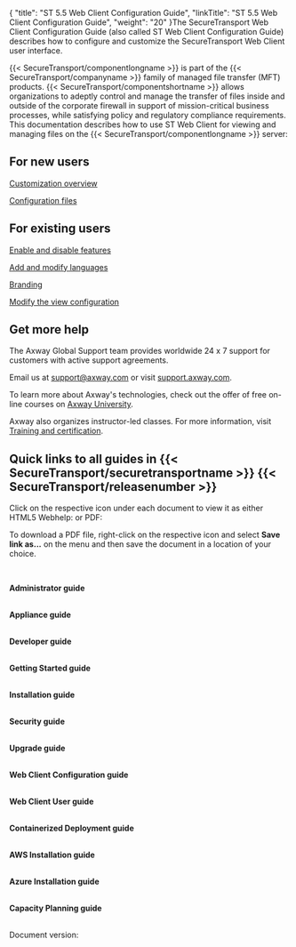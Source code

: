 {
    "title": "ST 5.5 Web Client Configuration Guide",
    "linkTitle": "ST 5.5 Web Client Configuration Guide",
    "weight": "20"
}The SecureTransport Web Client Configuration Guide (also called ST Web Client Configuration Guide) describes how to configure and customize the SecureTransport Web Client user interface.

{{< SecureTransport/componentlongname  >}} is part of the {{< SecureTransport/companyname  >}} family of managed file transfer (MFT) products. {{< SecureTransport/componentshortname  >}} allows organizations to adeptly control and manage the transfer of files inside and outside of the corporate firewall in support of mission-critical business processes, while satisfying policy and regulatory compliance requirements. This documentation describes how to use ST Web Client for viewing and managing files on the {{< SecureTransport/componentlongname  >}} server:

## For new users

[Customization overview](overview)

[Configuration files](config_files)

## For existing users

[Enable and disable features](enable_disable_fea)

[Add and modify languages](add_mod_lang)

[Branding](webclient_branding)

[Modify the view configuration](inter_view)

## Get more help

The Axway Global Support team provides worldwide 24 x 7 support for customers with active support agreements.

Еmail us at <support@axway.com> or visit [support.axway.com](https://support.axway.com).

To learn more about Axway's technologies, check out the offer of free on-line courses on [Axway University](https://university.axway.com/learn).

Axway also organizes instructor-led classes. For more information, visit [Training and certification](https://www.axway.com/en/services/training-certification).

## Quick links to all guides in {{< SecureTransport/securetransportname  >}} {{< SecureTransport/releasenumber  >}}

Click on the respective icon under each document to view it as either HTML5 Webhelp: or PDF:

To download a PDF file, right-click on the respective icon and select **Save link as...** on the menu and then save the document in a location of your choice.

 

**Administrator guide**  
    [](/bundle/SecureTransport_55_AdministratorGuide_allOS_en_HTML5 "SecureTransport 5.5 Admin guide webhelp")            [](/bundle/SecureTransport_55_AdministratorGuide_allOS_en_PDF/raw/resource/enus/SecureTransport_AdministratorGuide_allOS_en.pdf "SecureTransport 5.5 Admin guide PDF")

**Appliance guide**  
    [](/bundle/SecureTransport_55_ApplianceGuide_allOS_en_HTML5 "SecureTransport 5.5 Appliance guide webhelp")            [](/bundle/SecureTransport_55_ApplianceGuide_allOS_en_PDF/raw/resource/enus/SecureTransport_ApplianceGuide_allOS_en.pdf "SecureTransport 5.5 Appliance guide PDF")

**Developer guide**  
    [](/bundle/SecureTransport_55_DeveloperGuide_allOS_en_HTML5 "SecureTransport 5.5 Developer guide webhelp")            [](/bundle/SecureTransport_55_DeveloperGuide_allOS_en_PDF/raw/resource/enus/SecureTransport_DeveloperGuide_allOS_en.pdf "SecureTransport 5.5 Developer guide PDF")

**Getting Started guide**  
    [](/bundle/SecureTransport_55_GettingStartedGuide_allOS_en_HTML5 "SecureTransport 5.5 Getting started guide webhelp")            [](/bundle/SecureTransport_55_GettingStartedGuide_allOS_en_PDF/raw/resource/enus/SecureTransport_GettingStartedGuide_allOS_en.pdf "SecureTransport 5.5 Getting started guide PDF")

**Installation guide**  
    [](/bundle/SecureTransport_55_InstallationGuide_allOS_en_HTML5 "SecureTransport 5.5 Installation guide webhelp")            [](/bundle/SecureTransport_55_InstallationGuide_allOS_en_PDF/raw/resource/enus/SecureTransport_InstallationGuide_allOS_en.pdf "SecureTransport 5.5 Installation guide PDF")

**Security guide**  
    [](/bundle/SecureTransport_55_SecurityGuide_allOS_en_HTML5 "SecureTransport 5.5 Security guide webhelp")            [](/bundle/SecureTransport_55_SecurityGuide_allOS_en_PDF/raw/resource/enus/SecureTransport_SecurityGuide_allOS_en.pdf "SecureTransport 5.5 Security guide PDF")

**Upgrade guide**  
    [](/bundle/SecureTransport_55_UpgradeGuide_allOS_en_HTML5 "SecureTransport 5.5 Upgrade guide webhelp")            [](/bundle/SecureTransport_55_UpgradeGuide_allOS_en_PDF/raw/resource/enus/SecureTransport_UpgradeGuide_allOS_en.pdf "SecureTransport 5.5 Upgrade guide PDF")

**Web Client Configuration guide**  
    [](/bundle/SecureTransport_55_WebClientConfigurationGuide_allOS_en_HTML5 "SecureTransport 5.5 Web Client Configuration guide webhelp")            [](/bundle/SecureTransport_55_WebClientConfigurationGuide_allOS_en_PDF/raw/resource/enus/ST_WebClientConfigurationGuide_allOS_en_PDF.pdf "SecureTransport 5.5 Web Client Configuration guide PDF")

**Web Client User guide**  
    [](/bundle/SecureTransport_55_WebClientUserGuide_allOS_en_HTML5 "SecureTransport 5.5 Web Client User guide webhelp")            [](/bundle/SecureTransport_55_WebClientUserGuide_allOS_en_PDF/raw/resource/enus/SecureTransport_WebClientUserGuide_allOS_en.pdf "SecureTransport 5.5 Web Client User guide PDF")

**Containerized Deployment guide**  
    [](/bundle/SecureTransport_55_Containerized_DeploymentGuide_allOS_en_HTML "SecureTransport 5.5 Containerized Deployment Guide webhelp")            [](/bundle/SecureTransport_55_Containerized_DeploymentGuide_allOS_en_PDF/raw/resource/enus/SecureTransport_Containerized_DeploymentGuide_allOS_en.pdf "SecureTransport 5.5 Containerized Deployment Guide PDF")

**AWS Installation guide**  
    [](/bundle/SecureTransport_55_on_AWS_InstallationGuide_allOS_en_HTML5 "SecureTransport 5.5 AWS Installation guide webhelp")            [](/bundle/SecureTransport_55_on_AWS_InstallationGuide_allOS_en_PDF/raw/resource/enus/SecureTransport_on_AWS_InstallationGuide_allOS_en.pdf "SecureTransport 5.5 AWS Installation guide PDF")

**Azure Installation guide**  
    [](/bundle/SecureTransport_55_on_Azure_InstallationGuide_allOS_en_HTML5 "SecureTransport 5.5 Azure Installation guide webhelp")            [](/bundle/SecureTransport_55_on_Azure_InstallationGuide_allOS_en_PDF/raw/resource/enus/SecureTransport_on_Azure_InstallationGuide_allOS_en.pdf "SecureTransport 5.5 Azure Installation guide PDF")

**Capacity Planning guide**  
    [](/bundle/SecureTransport_55_CPG_allOS_en_PDF/raw/resource/enus/SecureTransport_55_CPG_allOS_en_PDF.pdf "SecureTransport 5.5 Capacity Planning guide PDF")

Document version:
